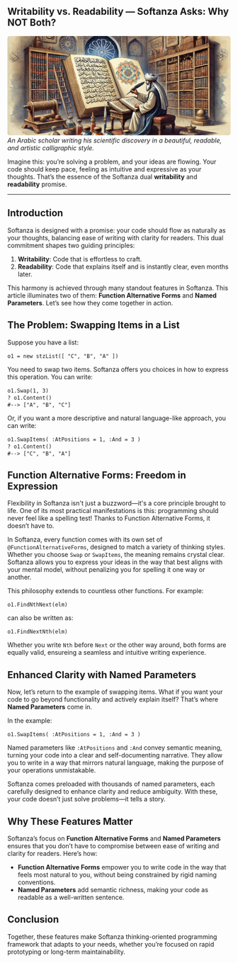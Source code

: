 ## Writability vs. Readability — Softanza Asks: Why NOT Both?  
![Softanza is Both Writable and Readable, by Microsoft Image AI](../images/stz-functions-alterforms-namedparams.jpg)
*An Arabic scholar writing his scientific discovery in a beautiful, readable, and artistic calligraphic style.*

Imagine this: you’re solving a problem, and your ideas are flowing. Your code should keep pace, feeling as intuitive and expressive as your thoughts. That’s the essence of the Softanza dual **writability** and **readability** promise.

---

## Introduction

Softanza is designed with a promise: your code should flow as naturally as your thoughts, balancing ease of writing with clarity for readers. This dual commitment shapes two guiding principles:

1. **Writability**: Code that is effortless to craft.
2. **Readability**: Code that explains itself and is instantly clear, even months later.

This harmony is achieved through many standout features in Softanza. This article illuminates two of them: **Function Alternative Forms** and **Named Parameters**. Let’s see how they come together in action.


## The Problem: Swapping Items in a List  

Suppose you have a list:  

```ring
o1 = new stzList([ "C", "B", "A" ])
```

You need to swap two items. Softanza offers you choices in how to express this operation. You can write:  

```ring
o1.Swap(1, 3)
? o1.Content()
#--> ["A", "B", "C"]
```

Or, if you want a more descriptive and natural language-like approach, you can write:  

```ring
o1.SwapItems( :AtPositions = 1, :And = 3 )
? o1.Content()
#--> ["C", "B", "A"]
```

## Function Alternative Forms: Freedom in Expression

Flexibility in Softanza isn't just a buzzword—it's a core principle brought to life. One of its most practical manifestations is this: programming should never feel like a spelling test! Thanks to Function Alternative Forms, it doesn’t have to.

In Softanza, every function comes with its own set of `@FunctionAlternativeForms`, designed to match a variety of thinking styles. Whether you choose `Swap` or `SwapItems`, the meaning remains crystal clear. Softanza allows you to express your ideas in the way that best aligns with your mental model, without penalizing you for spelling it one way or another.

This philosophy extends to countless other functions. For example:  

```ring
o1.FindNthNext(elm)
```  

can also be written as:  

```ring
o1.FindNextNth(elm)
```  


Whether you write `Nth` before `Next` or the other way around, both forms are equally valid, ensureing a seamless and intuitive writing experience.  


## Enhanced Clarity with Named Parameters  

Now, let’s return to the example of swapping items. What if you want your code to go beyond functionality and actively explain itself? That’s where **Named Parameters** come in.  

In the example:  

```ring
o1.SwapItems( :AtPositions = 1, :And = 3 )
```

Named parameters like `:AtPositions` and `:And` convey semantic meaning, turning your code into a clear and self-documenting narrative. They allow you to write in a way that mirrors natural language, making the purpose of your operations unmistakable.

Softanza comes preloaded with thousands of named parameters, each carefully designed to enhance clarity and reduce ambiguity. With these, your code doesn’t just solve problems—it tells a story.


## Why These Features Matter  

Softanza’s focus on **Function Alternative Forms** and **Named Parameters** ensures that you don’t have to compromise between ease of writing and clarity for readers. Here’s how:  

- **Function Alternative Forms** empower you to write code in the way that feels most natural to you, without being constrained by rigid naming conventions.  
- **Named Parameters** add semantic richness, making your code as readable as a well-written sentence.  


## Conclusion

Together, these features make Softanza thinking-oriented programming framework that adapts to your needs, whether you’re focused on rapid prototyping or long-term maintainability.